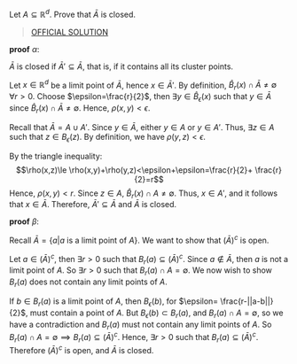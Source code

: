 Let $A\subseteq\mathbb{R}^{d}$. Prove that $\bar A$ is closed.

> [OFFICIAL SOLUTION](https://onq.queensu.ca/d2l/le/content/861615/viewContent/5370447/View)

**proof** $\alpha$:

$\bar A$ is closed if $\bar A'\subseteq\bar A$, that is, if it contains all its cluster points.

Let $x\in\mathbb{R}^d$ be a limit point of $\bar A$, hence $x\in\bar A'$. By definition, $\hat B_{r}(x)\cap\bar A\ne\emptyset$ $\forall r>0$. Choose $\epsilon=\frac{r}{2}$, then $\exists y\in\hat B_\epsilon(x)$ such that $y\in\bar A$ since $\hat B_{r}(x)\cap\bar A\ne\emptyset$. Hence, $\rho(x,y)<\epsilon$.

Recall that $\bar A=A\cup A'$. Since $y\in\bar A$, either $y\in A$ or $y\in A'$. Thus, $\exists z\in A$ such that $z\in B_\epsilon(z)$. By definition, we have $\rho(y,z)<\epsilon$.

By the triangle inequality: $$\rho(x,z)\le \rho(x,y)+\rho(y,z)<\epsilon+\epsilon=\frac{r}{2}+ \frac{r}{2}=r$$
Hence, $\rho(x,y)< r$. Since $z\in A$, $\hat B_{r}(x)\cap A\ne\emptyset$. Thus, $x\in A'$, and it follows that $x\in\bar A$. Therefore, $\bar A'\subseteq\bar A$ and $\bar A$ is closed.

**proof** $\beta$:

Recall $\bar A=\{a|a\text{ is a limit point of } A\}$. We want to show that $(\bar A)^c$ is open.

Let $a\in(\bar A)^c$, then $\exists r>0$ such that $B_{r}(a)\subseteq(\bar A)^c$. Since $a\notin\bar A$, then $a$ is not a limit point of $A$. So $\exists r>0$ such that $B_{r}(a)\cap A=\emptyset$. We now wish to show $B_r(a)$ does not contain any limit points of $A$.

If $b\in B_r(a)$ is a limit point of $A$, then $B_\epsilon(b)$, for $\epsilon= \frac{r-||a-b||}{2}$, must contain a point of $A$. But $B_\epsilon(b)\subset B_{r}(a)$, and $B_{r}(a)\cap A=\emptyset$, so we have a contradiction and $B_{r}(a)$ must not contain any limit points of $A$. So $B_{r}(a)\cap A=\emptyset\implies B_{r}(a)\subseteq(\bar A)^c$. Hence, $\exists r>0$ such that $B_{r}(a)\subseteq(\bar A)^c$. Therefore $(\bar A)^c$ is open, and $\bar A$ is closed.
